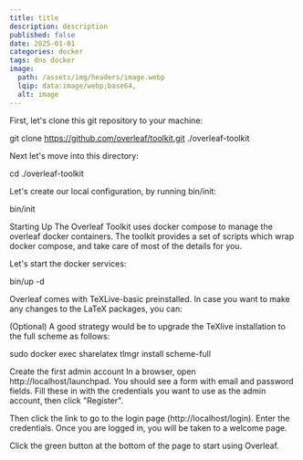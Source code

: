 ```yaml
---
title: title
description: description
published: false
date: 2025-01-01
categories: docker
tags: dns docker  
image:
  path: /assets/img/headers/image.webp
  lqip: data:image/webp;base64,
  alt: image
---
```


First, let's clone this git repository to your machine:

git clone https://github.com/overleaf/toolkit.git ./overleaf-toolkit

Next let's move into this directory:

cd ./overleaf-toolkit



Let's create our local configuration, by running bin/init:

bin/init



Starting Up
The Overleaf Toolkit uses docker compose to manage the overleaf docker containers. The toolkit provides a set of scripts which wrap docker compose, and take care of most of the details for you.

Let's start the docker services:

bin/up -d

Overleaf comes with TeXLive-basic preinstalled. In case you want to make any changes to the LaTeX packages, you can:

(Optional) A good strategy would be to upgrade the TeXlive installation to the full scheme as follows:

sudo docker exec sharelatex tlmgr install scheme-full

Create the first admin account
In a browser, open http://localhost/launchpad. You should see a form with email and password fields. Fill these in with the credentials you want to use as the admin account, then click "Register".

Then click the link to go to the login page (http://localhost/login). Enter the credentials. Once you are logged in, you will be taken to a welcome page.

Click the green button at the bottom of the page to start using Overleaf.

